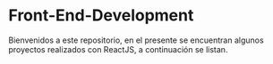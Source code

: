 # Front-End-Development
Bienvenidos a este repositorio, en el presente se encuentran algunos proyectos realizados con ReactJS, a continuación se listan.
